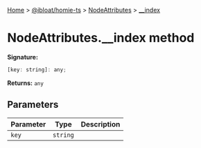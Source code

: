 [Home](./index) &gt; [@ibloat/homie-ts](./homie-ts.md) &gt; [NodeAttributes](./homie-ts.nodeattributes.md) &gt; [\_\_index](./homie-ts.nodeattributes.__index.md)

# NodeAttributes.\_\_index method


**Signature:**
```javascript
[key: string]: any;
```
**Returns:** `any`

## Parameters

|  Parameter | Type | Description |
|  --- | --- | --- |
|  `key` | `string` |  |

